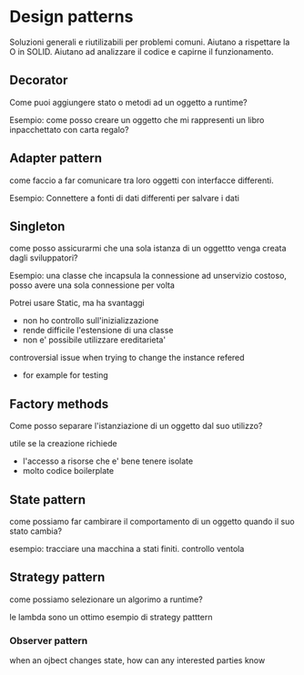 ﻿# Design patterns
Soluzioni generali e riutilizabili per problemi comuni.
Aiutano a rispettare la O in SOLID.
Aiutano ad analizzare il codice e capirne il funzionamento.

## Decorator
Come puoi aggiungere stato o metodi ad un oggetto a runtime?

Esempio: come posso creare un oggetto che mi rappresenti un libro inpacchettato con carta regalo?

## Adapter pattern
come faccio a far comunicare tra loro oggetti con interfacce differenti. 

Esempio: Connettere a fonti di dati differenti per salvare i dati

## Singleton
come posso assicurarmi che una sola istanza di un oggettto venga creata dagli sviluppatori?

Esempio: una classe che incapsula la connessione ad unservizio costoso, posso avere una sola connessione per volta

Potrei usare Static, ma ha svantaggi
- non ho controllo sull'inizializzazione
- rende difficile l'estensione di una classe
- non e' possibile utilizzare ereditarieta'

controversial
issue when trying to change the instance refered
- for example for testing

## Factory methods
Come posso separare l'istanziazione di un oggetto dal suo utilizzo?

utile se la creazione richiede 
- l'accesso a risorse che e' bene tenere isolate
- molto codice boilerplate


## State pattern
come possiamo far cambirare il comportamento di un oggetto quando il suo stato cambia?

esempio: tracciare una macchina a stati finiti. controllo ventola

## Strategy pattern
come possiamo selezionare un algorimo a runtime?

le lambda sono un ottimo esempio di strategy patttern


### Observer pattern
when an ojbect changes state, how can any interested parties know
